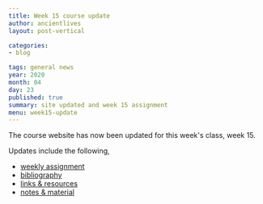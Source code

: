 ```yaml
---
title: Week 15 course update
author: ancientlives
layout: post-vertical

categories:
- blog

tags: general news
year: 2020
month: 04
day: 23
published: true
summary: site updated and week 15 assignment
menu: week15-update
---
```


The course website has now been updated for this week's class, week 15.

Updates include the following,

* [weekly assignment](/weekly_assignment)
* [bibliography](/bibliography)
* [links & resources](/links)
* [notes & material](/notes)
